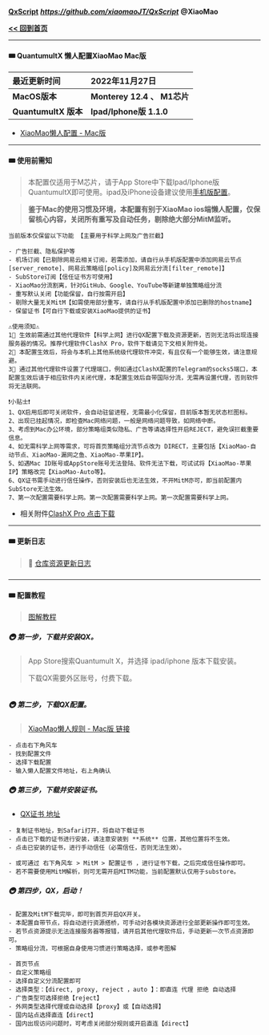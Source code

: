 **[QxScript](https://github.com/xiaomaoJT/QxScript)**   ***https://github.com/xiaomaoJT/QxScript***  **@XiaoMao**

**[<< 回到首页](https://github.com/xiaomaoJT/QxScript)** 



------------

#### 🎟 QuantumultX 懒人配置XiaoMao Mac版

| **最近更新时间**     | **2022年11月27日**          |
| :------------------- | :-------------------------- |
| **MacOS版本**        | **Monterey 12.4 、 M1芯片** |
| **QuantumultX 版本** | **Ipad/Iphone版 1.1.0**     |

- [XiaoMao懒人配置 - Mac版](https://raw.githubusercontent.com/xiaomaoJT/QxScript/main/lazy/xiaomao/QX_Mac/QuantumultX_XIAOMAO_Mac.conf)

------------

#### 🎟 使用前需知

> 本配置仅适用于M芯片，请于App Store中下载Ipad/Iphone版QuantumultX即可使用。ipad及iPhone设备建议使用[手机版配置](https://github.com/xiaomaoJT/QxScript)。

> **鉴于Mac的使用习惯及环境，本配置有别于XiaoMao ios端懒人配置，仅保留核心内容，关闭所有重写及自动任务，剔除绝大部分MitM监听。**

```text
当前版本仅保留以下功能 【主要用于科学上网及广告拦截】

- 广告拦截、隐私保护等
- 机场订阅【已剔除网易云相关订阅，若需添加，请自行从手机版配置中添加网易云节点[server_remote]、网易云策略组[policy]及网易云分流[filter_remote]】
- SubStore订阅【信任证书方可使用】
- XiaoMao分流割离，针对GitHub、Google、YouTube等新建单独策略组分流
- 重写默认关闭【功能保留，自行按需开启】
- 剔除大量无关MitM【如需使用部分重写，请自行从手机版配置中添加已删除的hostname】
- 保留证书【可自行下载或安装XiaoMao提供的证书】
```

```text
⚠️使用须知⚠️
1⃣️ 生效前需通过其他代理软件【科学上网】进行QX配置下载及资源更新，否则无法将出现连接服务器的情况。推荐代理软件ClashX Pro，软件下载请见下文相关附件处。
2⃣️ 本配置生效后，将会与本机上其他系统级代理软件冲突，有且仅有一个能够生效，请注意规避。
3⃣️ 通过其他代理软件设置了代理端口，例如通过ClashX配置的Telegram的socks5端口，本配置生效后请于相应软件内关闭代理，本配置生效后自带国际分流，无需再设置代理，否则软件将无法联网。

❗️小贴士❗️
1、QX启用后即可关闭软件，会自动驻留进程，无需最小化保留，目前版本暂无状态栏图标。
2、出现已挂起情况，即检查Mac网络问题，一般是网络问题导致，如网络中断。
3、考虑到Mac办公环境，部分策略组类似隐私、广告等请选择性开启REJECT，避免误拦截重要信息。
4、如无需科学上网等需求，可将首页策略组分流节点改为 DIRECT，主要包括【XiaoMao-自动节点、XiaoMao-漏网之鱼、XiaoMao-苹果IP】。
5、如遇Mac ID账号或AppStore账号无法登陆、软件无法下载，可试试将【XiaoMao-苹果IP】策略改完【XiaoMao-Auto等】。
6、QX证书需手动进行信任操作，否则安装后也无法生效，不开MitM亦可，即当前配置内SubStore无法生效。
7、第一次配置需要科学上网。第一次配置需要科学上网。第一次配置需要科学上网。
```
- 相关附件[ClashX Pro 点击下载](https://install.appcenter.ms/users/clashx/apps/clashx-pro/distribution_groups/public)



------------

#### 🎟 更新日志 

> 📖<span id='update'> [仓库资源更新日志](https://github.com/xiaomaoJT/QxScript/blob/main/UPDATELOG.md)</span>

##### 

------------

#### 🎟 配置教程
> [图解教程](https://github.com/xiaomaoJT/QxScript/tree/main/lazy/xiaomao/QX_Mac/Mac配置图解)

##### 🚇 第一步，下载并安装QX。
> App Store搜索Quantumult X，并选择 ipad/iphone 版本下载安装。
>
> 下载QX需要外区账号，付费下载。

###### 

##### 🚇 第二步，下载QX配置。
> [XiaoMao懒人规则 - Mac版 链接](https://raw.githubusercontent.com/xiaomaoJT/QxScript/main/lazy/xiaomao/QX_Mac/QuantumultX_XIAOMAO_Mac.conf)

```text
- 点击右下角风车
- 找到配置文件
- 选择下载配置 
- 输入懒人配置文件地址，右上角确认
```


##### 🚇 第三步，下载并安装证书。

- [QX证书 地址](https://github.com/xiaomaoJT/QxScript/raw/main/lazy/xiaomao/QX_Mac/rootCA.crt)
```text
- 复制证书地址，到Safari打开，将自动下载证书
- 点击已下载的证书进行安装，请注意安装到 **系统** 位置，其他位置将不生效。
- 点击已安装的证书，进行手动信任（必需信任，否则无法生效）。
```
```text
- 或可通过 右下角风车 > MitM > 配置证书 ，进行证书下载，之后完成信任操作即可。
- 若不需要使用MitM解析，则可无需开启MITM功能，当前配置默认仅用于substore。
```



##### 🚇 第四步，QX，启动！

```text
- 配置及MitM下载完毕，即可到首页开启QX开关。
- 本配置自带节点，将自动进行资源搭桥，可手动对各模块资源进行全部更新操作即可生效。
- 若节点资源提示无法连接服务器等报错，请开启其他代理软件后，手动更新一次节点资源即可。
- 策略组分流，可根据自身使用习惯进行策略选择，或参考图解
```
```text
- 首页节点
- 自定义策略组
- 选择自定义分流配置即可
- 选择类型：【direct, proxy, reject ，auto 】：即直连 代理 拒绝 自动选择
- 广告类型可选择拒绝【reject】
- 外网类型选择代理或自动选择【proxy】或【自动选择】
- 国内站点选择直连【direct】
- 国内出现访问问题时，可考虑关闭部分规则或开启直连【direct】
```